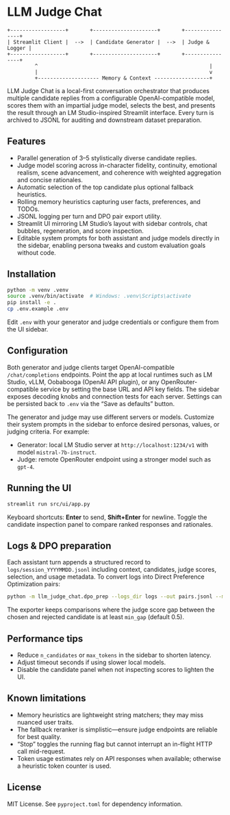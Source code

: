 # LLM Judge Chat

```
+------------------+       +---------------------+       +----------------+
| Streamlit Client |  -->  | Candidate Generator |  -->  | Judge & Logger |
+------------------+       +---------------------+       +----------------+
         ^                                                        |
         |                                                        v
         +-------------------- Memory & Context ------------------+
```

LLM Judge Chat is a local-first conversation orchestrator that produces multiple
candidate replies from a configurable OpenAI-compatible model, scores them with
an impartial judge model, selects the best, and presents the result through an
LM Studio-inspired Streamlit interface. Every turn is archived to JSONL for
auditing and downstream dataset preparation.

## Features

* Parallel generation of 3–5 stylistically diverse candidate replies.
* Judge model scoring across in-character fidelity, continuity, emotional
  realism, scene advancement, and coherence with weighted aggregation and
  concise rationales.
* Automatic selection of the top candidate plus optional fallback heuristics.
* Rolling memory heuristics capturing user facts, preferences, and TODOs.
* JSONL logging per turn and DPO pair export utility.
* Streamlit UI mirroring LM Studio’s layout with sidebar controls, chat
  bubbles, regeneration, and score inspection.
* Editable system prompts for both assistant and judge models directly in the
  sidebar, enabling persona tweaks and custom evaluation goals without code.

## Installation

```bash
python -m venv .venv
source .venv/bin/activate  # Windows: .venv\Scripts\activate
pip install -e .
cp .env.example .env
```

Edit `.env` with your generator and judge credentials or configure them from
the UI sidebar.

## Configuration

Both generator and judge clients target OpenAI-compatible `/chat/completions`
endpoints. Point the app at local runtimes such as LM Studio, vLLM, Oobabooga
(OpenAI API plugin), or any OpenRouter-compatible service by setting the base
URL and API key fields. The sidebar exposes decoding knobs and connection tests
for each server. Settings can be persisted back to `.env` via the “Save as
defaults” button.

The generator and judge may use different servers or models. Customize their
system prompts in the sidebar to enforce desired personas, values, or judging
criteria. For example:

* Generator: local LM Studio server at `http://localhost:1234/v1` with model
  `mistral-7b-instruct`.
* Judge: remote OpenRouter endpoint using a stronger model such as `gpt-4`.

## Running the UI

```bash
streamlit run src/ui/app.py
```

Keyboard shortcuts: **Enter** to send, **Shift+Enter** for newline. Toggle the
candidate inspection panel to compare ranked responses and rationales.

## Logs & DPO preparation

Each assistant turn appends a structured record to `logs/session_YYYYMMDD.jsonl`
including context, candidates, judge scores, selection, and usage metadata. To
convert logs into Direct Preference Optimization pairs:

```bash
python -m llm_judge_chat.dpo_prep --logs_dir logs --out pairs.jsonl --min_gap 0.5
```

The exporter keeps comparisons where the judge score gap between the chosen and
rejected candidate is at least `min_gap` (default 0.5).

## Performance tips

* Reduce `n_candidates` or `max_tokens` in the sidebar to shorten latency.
* Adjust timeout seconds if using slower local models.
* Disable the candidate panel when not inspecting scores to lighten the UI.

## Known limitations

* Memory heuristics are lightweight string matchers; they may miss nuanced
  user traits.
* The fallback reranker is simplistic—ensure judge endpoints are reliable for
  best quality.
* “Stop” toggles the running flag but cannot interrupt an in-flight HTTP call
  mid-request.
* Token usage estimates rely on API responses when available; otherwise a
  heuristic token counter is used.

## License

MIT License. See `pyproject.toml` for dependency information.
